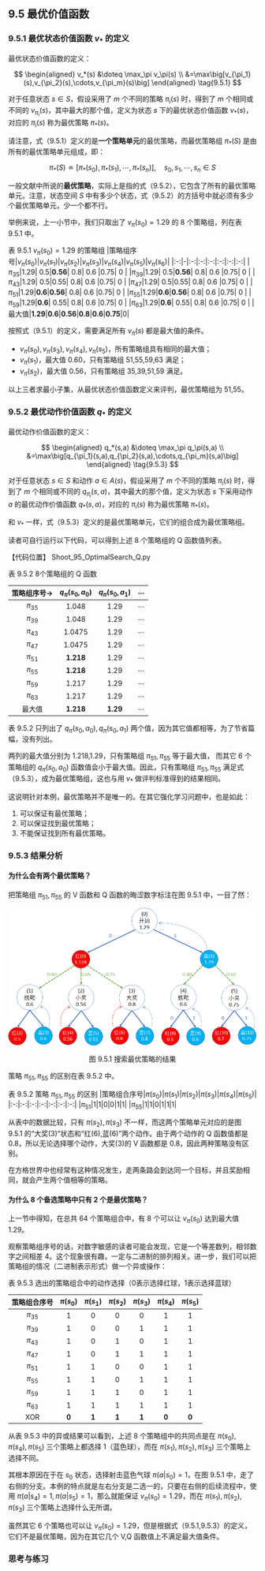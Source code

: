 
## 9.5 最优价值函数

### 9.5.1 最优状态价值函数 $v_*$ 的定义

最优状态价值函数的定义：

$$
\begin{aligned}
v_*(s) &\doteq \max_\pi v_\pi(s) 
\\
&=\max\big[v_{\pi_1}(s),v_{\pi_2}(s),\cdots,v_{\pi_m}(s)\big]
\end{aligned}
\tag{9.5.1}
$$

对于任意状态 $s \in S$，假设采用了 $m$ 个不同的策略 $\pi_i(s)$ 时，得到了 $m$ 个相同或不同的 $v_{\pi_i}(s)$，其中最大的那个值，定义为状态 $s$ 下的最优状态价值函数 $v_*(s)$，对应的 $\pi_i(s)$ 称为最优策略 $\pi_*(s)$。

请注意，式（9.5.1）定义的是**一个策略单元**的最优策略，而最优策略组 $\pi_*(S)$ 是由所有的最优策略单元组成，即：

$$
\pi_*(S) \doteq \Big [\pi_*(s_0),\pi_*(s_1),\cdots,\pi_*(s_n)\Big ], \quad s_0,s_1,\cdots,s_n \in S
\tag{9.5.2}
$$

一般文献中所说的**最优策略**，实际上是指的式（9.5.2），它包含了所有的最优策略单元。注意，状态空间 $S$ 中有多少个状态，式（9.5.2）的方括号中就必须有多少个最优策略单元，少一个都不行。


举例来说，上一小节中，我们只取出了 $v_\pi(s_0)=1.29$ 的 8 个策略组，列在表 9.5.1 中。

表 9.5.1  $v_\pi(s_0)=1.29$ 的策略组
|策略组序号|$v_\pi(s_0)$|$v_\pi(s_1)$|$v_\pi(s_2)$|$v_\pi(s_3)$|$v_\pi(s_4)$|$v_\pi(s_5)$|$v_\pi(s_6)$|
|:-:|-|:-:|:-:|:-:|:-:|:-:|:-:|
|$\pi_{35}$|1.29| 0.5|**0.56**| 0.8|  0.6  |0.75| 0  |
|$\pi_{39}$|1.29| 0.5|**0.56**| 0.8|  0.6  |0.75| 0  |
|$\pi_{43}$|1.29| 0.5|0.55| 0.8|  0.6  |0.75| 0  |
|$\pi_{47}$|1.29| 0.5|0.55| 0.8|  0.6  |0.75| 0  |
|$\pi_{51}$|1.29|**0.6**|**0.56**| 0.8|  0.6  |0.75| 0  |
|$\pi_{55}$|1.29|**0.6**|**0.56**| 0.8|  0.6  |0.75| 0  |
|$\pi_{59}$|1.29|**0.6**|  0.55| 0.8|  0.6  |0.75| 0  |
|$\pi_{63}$|1.29|**0.6**|  0.55| 0.8|  0.6  |0.75| 0  |
|最大值|**1.29**|**0.6**|**0.56**|**0.8**|**0.6**|**0.75**|0|

按照式（9.5.1）的定义，需要满足所有 $v_\pi(s)$ 都是最大值的条件。

- $v_\pi(s_0),v_\pi(s_3),v_\pi(s_4),v_\pi(s_5)$，所有策略组具有相同的最大值；
- $v_\pi(s_1)$，最大值 0.60，只有策略组 51,55,59,63 满足；
- $v_\pi(s_2)$，最大值 0.56，只有策略组 35,39,51,59 满足。

以上三者求最小子集，从最优状态价值函数定义来评判，最优策略组为 51,55。

### 9.5.2 最优动作价值函数 $q_*$ 的定义

最优动作价值函数的定义：

$$
\begin{aligned}
q_*(s,a) &\doteq \max_\pi q_\pi(s,a) 
\\
&=\max\big[q_{\pi_1}(s,a),q_{\pi_2}(s,a),\cdots,q_{\pi_m}(s,a)\big]
\end{aligned}
\tag{9.5.3}
$$

对于任意状态 $s \in S$ 和动作 $a \in A(s)$，假设采用了 $m$ 个不同的策略 $\pi_i(s)$ 时，得到了 $m$ 个相同或不同的 $q_{\pi_i}(s,a)$，其中最大的那个值，定义为状态 $s$ 下采用动作 $a$ 的最优动作价值函数 $q_*(s,a)$，对应的 $\pi_i(s)$ 称为最优策略 $\pi_*(s)$。

和 $v_*$ 一样，式（9.5.3）定义的是最优策略单元，它们的组合成为最优策略组。

读者可自行运行以下代码，可以得到上述 8 个策略组的 Q 函数值列表。

【代码位置】 Shoot_95_OptimalSearch_Q.py


表 9.5.2 8个策略组的 Q 函数

|策略组序号$\to$|$q_\pi(s_0,a_0)$|$q_\pi(s_0,a_1)$|$\cdots$|
|:-:|:-:|:-:|-|
|$\pi_{35}$|1.048|1.29|$\cdots$|
|$\pi_{39}$|1.048|1.29|$\cdots$|
|$\pi_{43}$|1.0475|1.29|$\cdots$|
|$\pi_{47}$|1.0475|1.29|$\cdots$|
|$\pi_{51}$|**1.218**|1.29|$\cdots$|
|$\pi_{55}$|**1.218**|1.29|$\cdots$|
|$\pi_{59}$|1.217|1.29|$\cdots$|
|$\pi_{63}$|1.217|1.29|$\cdots$|
|最大值|**1.218**|**1.29**|$\cdots$|

表 9.5.2 只列出了 $q_\pi(s_0,a_0),q_\pi(s_0,a_1)$ 两个值，因为其它值都相等，为了节省篇幅，没有列出。

两列的最大值分别为 1.218,1.29，只有策略组 $\pi_{51},\pi_{55}$ 等于最大值， 而其它 6 个策略组的 $q_\pi(s_0,a_0)$ 函数值会小于最大值。因此，只有策略组 $\pi_{51},\pi_{55}$ 满足式（9.5.3），成为最优策略组，这也与用 $v_*$ 做评判标准得到的结果相同。

这说明针对本例，最优策略并不是唯一的。在其它强化学习问题中，也是如此：

1. 可以保证有最优策略；
2. 可以保证找到最优策略；
3. 不能保证找到所有最优策略。

### 9.5.3 结果分析

#### 为什么会有两个最优策略？

把策略组 $\pi_{51},\pi_{55}$ 的 V 函数和 Q 函数的晦涩数字标注在图 9.5.1 中，一目了然：

<center>
<img src="./img/shoot-result-search.png">

图 9.5.1 搜索最优策略的结果
</center>

策略 $\pi_{51},\pi_{55}$ 的区别在表 9.5.2 中。

表 9.5.2 策略 $\pi_{51},\pi_{55}$ 的区别
|策略组合序号|$\pi(s_0)$|$\pi(s_1)$|$\pi(s_2)$|$\pi(s_3)$|$\pi(s_4)$|$\pi(s_5)$|
|:-:|:-:|:-:|:-:|:-:|:-:|:-:|
|$\pi_{51}$|1|1|0|0|1|1|
|$\pi_{55}$|1|1|0|1|1|1|

从表中的数据比较，只有 $\pi(s_2),\pi(s_3)$ 不一样，而这两个策略单元对应的是图 9.5.1 的“大奖(3)”状态和“红(6),蓝(6)”两个动作。由于两个动作的 Q 函数值都是 0.8，所以无论选择哪个动作，大奖(3)的 V 函数都是 0.8，因此两种策略没有区别。

在方格世界中也经常有这种情况发生，走两条路会到达同一个目标，并且奖励相同，就会产生两个值相等的策略。

#### 为什么 8 个备选策略中只有 2 个是最优策略？

上一节中得知，在总共 64 个策略组合中，有 8 个可以让 $v_\pi(s_0)$ 达到最大值 1.29。

观察策略组序号的话，对数字敏感的读者可能会发现，它是一个等差数列，相邻数字之间相差 4。这个现象很有趣，一定与二进制的排列相关。进一步，我们可以把策略组的情况（二进制表示形式）做一个异或操作：

表 9.5.3 选出的策略组合中的动作选择（0表示选择红球，1表示选择蓝球）

|策略组合序号|$\pi(s_0)$|$\pi(s_1)$|$\pi(s_2)$|$\pi(s_3)$|$\pi(s_4)$|$\pi(s_5)$|
|:-:|:-:|:-:|:-:|:-:|:-:|:-:|
|$\pi_{35}$|1|0|0|0|1|1|
|$\pi_{39}$|1|0|0|1|1|1|
|$\pi_{43}$|1|0|1|0|1|1|
|$\pi_{47}$|1|0|1|1|1|1|
|$\pi_{51}$|1|1|0|0|1|1|
|$\pi_{55}$|1|1|0|1|1|1|
|$\pi_{59}$|1|1|1|0|1|1|
|$\pi_{63}$|1|1|1|1|1|1|
|XOR|**0**|**1**|**1**|**1**|**0**|**0**|

从表 9.5.3 中的异或结果可以看到，上述 8 个策略组中的共同点是在 $\pi(s_0),\pi(s_4),\pi(s_5)$ 三个策略上都选择 1（蓝色球），而在 $\pi(s_1),\pi(s_2),\pi(s_3)$ 三个策略上选择不同。

其根本原因在于在 $s_0$ 状态，选择射击蓝色气球 $\pi(a|s_0)=1$，在图 9.5.1 中，走了右侧的分支。本例的特点就是左右分支是二选一的，只要在右侧的后续流程中，使用 $\pi(a|s_4)=1,\pi(a|s_5)=1$，那么就能保证 $v_\pi(s_0)=1.29$，而在 $\pi(s_1),\pi(s_2),\pi(s_3)$ 三个策略上选择什么无所谓。

虽然其它 6 个策略也可以让 $v_\pi(s_0)=1.29$，但是根据式（9.5.1,9.5.3）的定义，它们不是最优策略，因为在其它几个 V,Q 函数值上不满足最大值条件。

### 思考与练习
